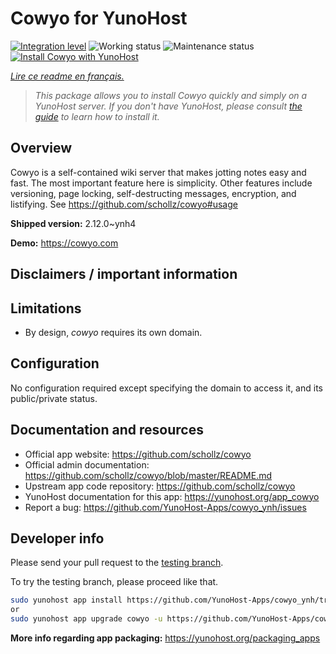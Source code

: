 <!--
N.B.: This README was automatically generated by https://github.com/YunoHost/apps/tree/master/tools/README-generator
It shall NOT be edited by hand.
-->

# Cowyo for YunoHost

[![Integration level](https://dash.yunohost.org/integration/cowyo.svg)](https://dash.yunohost.org/appci/app/cowyo) ![Working status](https://ci-apps.yunohost.org/ci/badges/cowyo.status.svg) ![Maintenance status](https://ci-apps.yunohost.org/ci/badges/cowyo.maintain.svg)  
[![Install Cowyo with YunoHost](https://install-app.yunohost.org/install-with-yunohost.svg)](https://install-app.yunohost.org/?app=cowyo)

*[Lire ce readme en français.](./README_fr.md)*

> *This package allows you to install Cowyo quickly and simply on a YunoHost server.
If you don't have YunoHost, please consult [the guide](https://yunohost.org/#/install) to learn how to install it.*

## Overview

Cowyo is a self-contained wiki server that makes jotting notes easy and fast. The most important feature here is simplicity. Other features include versioning, page locking, self-destructing messages, encryption, and listifying. See https://github.com/schollz/cowyo#usage


**Shipped version:** 2.12.0~ynh4

**Demo:** https://cowyo.com
## Disclaimers / important information

## Limitations

 * By design, *cowyo* requires its own domain.
 
## Configuration

No configuration required except specifying the domain to access it, and its public/private status.

## Documentation and resources

* Official app website: <https://github.com/schollz/cowyo>
* Official admin documentation: <https://github.com/schollz/cowyo/blob/master/README.md>
* Upstream app code repository: <https://github.com/schollz/cowyo>
* YunoHost documentation for this app: <https://yunohost.org/app_cowyo>
* Report a bug: <https://github.com/YunoHost-Apps/cowyo_ynh/issues>

## Developer info

Please send your pull request to the [testing branch](https://github.com/YunoHost-Apps/cowyo_ynh/tree/testing).

To try the testing branch, please proceed like that.

``` bash
sudo yunohost app install https://github.com/YunoHost-Apps/cowyo_ynh/tree/testing --debug
or
sudo yunohost app upgrade cowyo -u https://github.com/YunoHost-Apps/cowyo_ynh/tree/testing --debug
```

**More info regarding app packaging:** <https://yunohost.org/packaging_apps>
